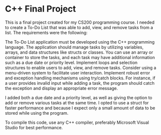 # C++ Final Project

This is a final project created for my CS200 programming course. I needed to create a To-Do List that was able to add, view, and remove tasks from a list.
The requirements were the following:

The To-Do List application must be developed using the C++ programming language.
The application should manage tasks by utilizing variables, arrays, and data structures like structs or classes. You can use an array or container to store the tasks, and each task may have additional information such as a due date or priority level.
Implement loops and selection structures to enable users to add, view, and remove tasks. Consider using a menu-driven system to facilitate user interaction.
Implement robust error and exception handling mechanisms using try/catch blocks. For instance, if a user provides invalid input while adding a task, the program should catch the exception and display an appropriate error message.

I added both a due date and a priority level, as well as giving the option to add or remove various tasks at the same time. I opted to use a struct for faster performance and because I expect only a small amount of data to be stored while using the program. 

To compile this code, use any C++ compiler, preferably Microsoft Visual Studio for best performance.
